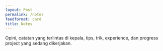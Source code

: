 ```yaml
---
layout: Post
permalink: /notes
feedformat: card
title: Notes
---
```


Opini, catatan yang terlintas di kepala, tips, trik, experience, dan progress project yang sedang dikerjakan. 